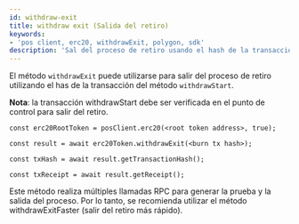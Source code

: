 ```yaml
---
id: withdraw-exit
title: withdraw exit (Salida del retiro)
keywords:
- 'pos client, erc20, withdrawExit, polygon, sdk'
description: 'Sal del proceso de retiro usando el hash de la transacción de withdrawStartMany.'
---
```


El método `withdrawExit` puede utilizarse para salir del proceso de retiro utilizando el has de la transacción del método `withdrawStart`.

**Nota**: la transacción withdrawStart debe ser verificada en el punto de control para salir del retiro.

```
const erc20RootToken = posClient.erc20(<root token address>, true);

const result = await erc20Token.withdrawExit(<burn tx hash>);

const txHash = await result.getTransactionHash();

const txReceipt = await result.getReceipt();

```


Este método realiza múltiples llamadas RPC para generar la prueba y la salida del proceso. Por lo tanto, se recomienda utilizar el método withdrawExitFaster (salir del retiro más rápido).
>

